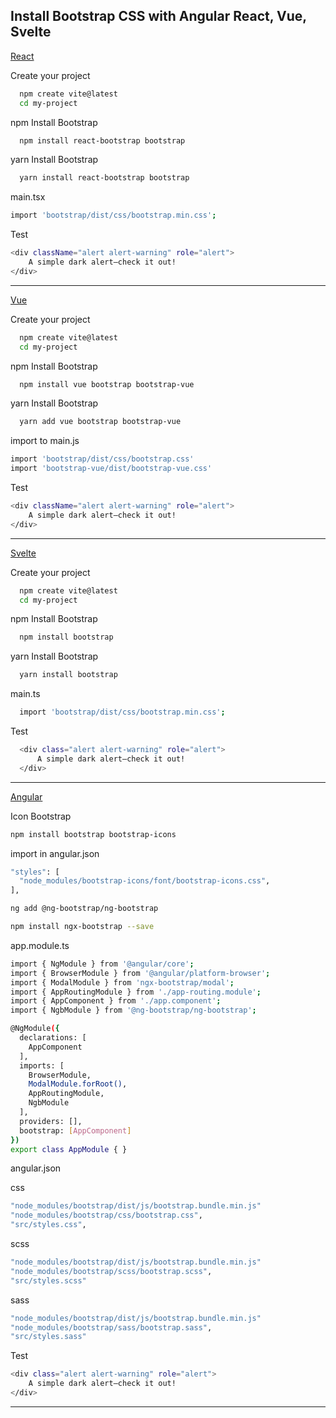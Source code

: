 
## Install Bootstrap CSS with Angular React, Vue, Svelte

[React](https://react-bootstrap.netlify.app/docs/getting-started/introduction)


Create your project
```bash
  npm create vite@latest
  cd my-project
```

npm Install Bootstrap 
```bash
  npm install react-bootstrap bootstrap
```

yarn Install Bootstrap 
```bash
  yarn install react-bootstrap bootstrap
```

main.tsx
```bash
import 'bootstrap/dist/css/bootstrap.min.css';
```


Test
```bash
<div className="alert alert-warning" role="alert">
    A simple dark alert—check it out!
</div>
```

---

[Vue](https://bootstrap-vue.org/docs)

Create your project
```bash
  npm create vite@latest
  cd my-project
```

npm Install Bootstrap
```bash
  npm install vue bootstrap bootstrap-vue
```

yarn Install Bootstrap
```bash
  yarn add vue bootstrap bootstrap-vue
```

import to main.js
```bash
import 'bootstrap/dist/css/bootstrap.css'
import 'bootstrap-vue/dist/bootstrap-vue.css'
```

Test
```bash
<div className="alert alert-warning" role="alert">
    A simple dark alert—check it out!
</div>
```

---

[Svelte](https://sveltestrap.js.org/?path=/story/getting-started-get-started--get-started)

Create your project
```bash
  npm create vite@latest
  cd my-project
```

npm Install Bootstrap
```bash
  npm install bootstrap
```

yarn Install Bootstrap
```bash
  yarn install bootstrap
```

main.ts
```bash
  import 'bootstrap/dist/css/bootstrap.min.css';
```

Test
```bash
  <div class="alert alert-warning" role="alert">
      A simple dark alert—check it out!
  </div>
```
---

[Angular]([https://bootstrap-vue.org/docs](https://www.freecodecamp.org/news/how-to-add-bootstrap-css-framework-to-an-angular-application/))

Icon Bootstrap
```bash
npm install bootstrap bootstrap-icons
```

import in angular.json
```bash
"styles": [
  "node_modules/bootstrap-icons/font/bootstrap-icons.css",
],
```

```bash
ng add @ng-bootstrap/ng-bootstrap
```

```bash
npm install ngx-bootstrap --save
```

app.module.ts
```bash
import { NgModule } from '@angular/core';
import { BrowserModule } from '@angular/platform-browser';
import { ModalModule } from 'ngx-bootstrap/modal';
import { AppRoutingModule } from './app-routing.module';
import { AppComponent } from './app.component';
import { NgbModule } from '@ng-bootstrap/ng-bootstrap';

@NgModule({
  declarations: [
    AppComponent
  ],
  imports: [
    BrowserModule,
    ModalModule.forRoot(),
    AppRoutingModule,
    NgbModule
  ],
  providers: [],
  bootstrap: [AppComponent]
})
export class AppModule { }
```

angular.json

css
```bash
"node_modules/bootstrap/dist/js/bootstrap.bundle.min.js"
"node_modules/bootstrap/css/bootstrap.css",
"src/styles.css",
```

scss
```bash
"node_modules/bootstrap/dist/js/bootstrap.bundle.min.js"
"node_modules/bootstrap/scss/bootstrap.scss",
"src/styles.scss"
```

sass
```bash
"node_modules/bootstrap/dist/js/bootstrap.bundle.min.js"
"node_modules/bootstrap/sass/bootstrap.sass",
"src/styles.sass"
```

Test
```bash
<div class="alert alert-warning" role="alert">
    A simple dark alert—check it out!
</div>
```

---
